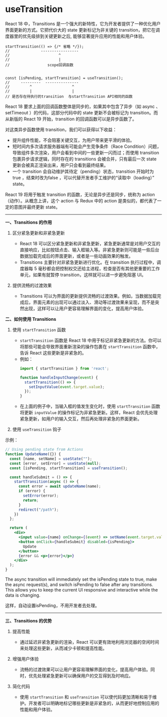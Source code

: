 # useTransition
React 18 中，Transitions 是一个强大的新特性，它为开发者提供了一种优化用户界面更新的方式。它把代价大的 state 更新标记为非关键的 transition，把它在调度器里的优先级排到关键更新之后, 能够显著提升应用的性能和用户体验。

```
startTransition(() => {/* 省略 */});
//              -----------------
//                      ^
//                      |
//                 scope回调函数


const [isPending, startTransition] = useTransition();
//     ---------  ---------------
//         ^                  ^
//         |                  |
// 是否存在待执行的transition  与startTransition API相同的函数
```
React 18 要求上面的回调函数整体是同步的，如果其中包含了异步（如 async 、 setTimeout ）的代码，这部分代码中的 state 更新不会被标记为 transition。而从新版的 React 19 开始，transition 的回调函数可以是异步函数了。

对这类异步函数使用 transition，我们可以获得以下收益：
- 提升组件性能，不会阻塞关键交互，为用户带来更平滑的体验。
- 短时间内多次请求服务器端有可能会产生竞争条件（Race Condition）问题，导致组件多次渲染，用户会看到中间的一些更新一闪而过；而使用 transition 包裹异步请求逻辑，同时存在的 transitions 会被合并，只有最后一次 state 更新会被真正渲染出来，用户只会看到最终结果。
- 一个 transition 会自动维护其待定（pending）状态，transition 开始时为true ，结束时改为false ，可以代替开发者手工维护的“读取中（loading）” state。

React 19 将用于触发 transition 的函数，无论是异步还是同步，统称为 action（动作）。从概念上讲，这个 action 与 Redux 中的 action 是类似的，都代表了一定的意图并最终更新 state。

---

**一、Transitions 的作用**

1. 区分紧急更新和非紧急更新
   - React 18 可以区分紧急更新和非紧急更新，紧急更新通常是对用户交互的直接响应，比如按钮点击、输入框输入等。非紧急更新则可能是一些后台数据加载完成后的界面更新，或者是一些动画效果的触发。
   - Transitions 主要针对非紧急更新进行优化。在 transition 执行过程中，调度器每 5 毫秒都会把控制权交还给主进程，检查是否有其他更重要的工作单元，如果有就暂停 transition，这样就可以进一步避免阻塞 UI。

2. 提供流畅的过渡效果
   - Transitions 可以为界面的更新提供流畅的过渡效果。例如，当数据加载完成后，界面元素的出现可以通过淡入、滑动等过渡效果来呈现，而不是突然出现，这样可以让用户更容易理解界面的变化，提高用户体验。

**二、如何使用 Transitions**

1. 使用 `startTransition` 函数
   - `startTransition` 函数是 React 18 中用于标记非紧急更新的方法。你可以将那些可能会导致界面重新渲染的操作包裹在 `startTransition` 函数中，告诉 React 这些更新是非紧急的。
   - 例如：
     ```javascript
     import { startTransition } from 'react';

     function handleInputChange(event) {
       startTransition(() => {
         setInputValue(event.target.value);
       });
     }
     ```
   - 在上面的例子中，当输入框的值发生变化时，使用 `startTransition` 函数将更新 `inputValue` 的操作标记为非紧急更新。这样，React 会优先处理紧急更新，如用户的输入交互，然后再处理非紧急的界面更新。

2. 使用 `useTransition` 钩子

示例：
```jsx
// Using pending state from Actions
function UpdateName({}) {
  const [name, setName] = useState("");
  const [error, setError] = useState(null);
  const [isPending, startTransition] = useTransition();

  const handleSubmit = () => {
    startTransition(async () => {
      const error = await updateName(name);
      if (error) {
        setError(error);
        return;
      } 
      redirect("/path");
    })
  };

  return (
    <div>
      <input value={name} onChange={(event) => setName(event.target.value)} />
      <button onClick={handleSubmit} disabled={isPending}>
        Update
      </button>
      {error && <p>{error}</p>}
    </div>
  );
}
```
The async transition will immediately set the isPending state to true, make the async request(s), and switch isPending to false after any transitions. This allows you to keep the current UI responsive and interactive while the data is changing.

这样，自动设置isPending，不用开发者去处理。

---

**三、Transitions 的优势**

1. 提高性能
   - 通过延迟非紧急更新的渲染，React 可以更有效地利用浏览器的空闲时间来处理这些更新，从而减少卡顿和提高性能。

2. 增强用户体验
   - 流畅的过渡效果可以让用户更容易理解界面的变化，提高用户体验。同时，优先处理紧急更新可以确保用户的交互得到及时响应。

3. 简化代码
   - 使用 `startTransition` 和 `useTransition` 可以使代码更加清晰和易于维护。开发者可以明确地标记哪些更新是非紧急的，从而更好地控制应用的性能和用户体验。
